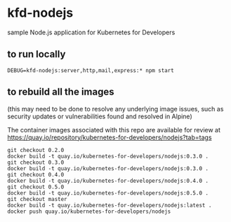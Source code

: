 # kfd-nodejs

sample Node.js application for Kubernetes for Developers

## to run locally

    DEBUG=kfd-nodejs:server,http,mail,express:* npm start

## to rebuild all the images

(this may need to be done to resolve any underlying image issues, such
as security updates or vulnerabilities found and resolved in Alpine)

The container images associated with this repo are available for review at
https://quay.io/repository/kubernetes-for-developers/nodejs?tab=tags

    git checkout 0.2.0
    docker build -t quay.io/kubernetes-for-developers/nodejs:0.3.0 .
    git checkout 0.3.0
    docker build -t quay.io/kubernetes-for-developers/nodejs:0.3.0 .
    git checkout 0.4.0
    docker build -t quay.io/kubernetes-for-developers/nodejs:0.4.0 .
    git checkout 0.5.0
    docker build -t quay.io/kubernetes-for-developers/nodejs:0.5.0 .
    git checkout master
    docker build -t quay.io/kubernetes-for-developers/nodejs:latest .
    docker push quay.io/kubernetes-for-developers/nodejs